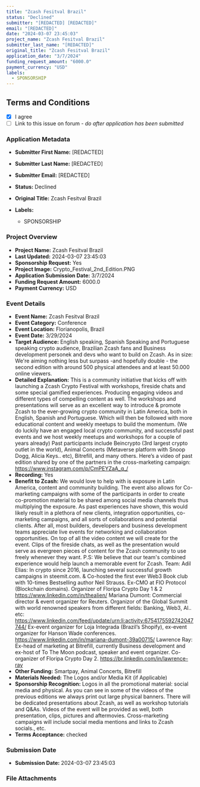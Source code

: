 ```yaml
---
title: "Zcash Fesitval Brazil"
status: "Declined"
submitter: "[REDACTED] [REDACTED]"
email: "[REDACTED]"
date: "2024-03-07 23:45:03"
project_name: "Zcash Fesitval Brazil"
submitter_last_name: "[REDACTED]"
original_title: "Zcash Fesitval Brazil"
application_date: "3/7/2024"
funding_request_amount: "6000.0"
payment_currency: "USD"
labels:
  - SPONSORSHIP
---
```


## Terms and Conditions

- [X] I agree
- [ ] Link to this issue on forum - _do after application has been submitted_

### Application Metadata

- **Submitter First Name:**
  [REDACTED]
- **Submitter Last Name:**
  [REDACTED]
- **Submitter Email:**
  [REDACTED]
- **Status:**
  Declined
- **Original Title:**
  Zcash Fesitval Brazil

- **Labels:**
  - SPONSORSHIP

### Project Overview

- **Project Name:**
  Zcash Fesitval Brazil
- **Last Updated:**
  2024-03-07 23:45:03
- **Sponsorship Request:**
  Yes
- **Project Image:**
  Crypto_Festival_2nd_Edition.PNG
- **Application Submission Date:**
  3/7/2024
- **Funding Request Amount:**
  6000.0
- **Payment Currency:**
  USD

### Event Details

- **Event Name:**
  Zcash Fesitval Brazil
- **Event Category:**
  Conference
- **Event Location:**
  Florianopolis, Brazil
- **Event Date:**
  3/29/2024
- **Target Audience:**
  English speaking, Spanish Speaking and Portuguese speaking crypto audience, Brazilian Zcash fans and Business development personek and devs who want to build on Zcash. As in size: We're aiming nothing less but surpass -and hopefully double - the second edition with around 500 physical attendees and at least 50.000 online viewers.
- **Detailed Explanation:**
  This is a community initiative that kicks off with launching a Zcash Crypto Festival with workshops, fireside chats and some special gamified experiences. Producing engaging videos and different types of compelling content as well. The workshops and presentations will serve as an excellent way to introduce & promote Zcash to the ever-growing crypto community in Latin America, both in English, Spanish and Portuguese. Which will then be followed with more educational content and weekly meetups to build the momentum. (We do luckily have an engaged local crypto community, and successful past events and we host weekly meetups and workshops for a couple of years already) Past participants include Beincrypto (3rd largest crypto outlet in the world), Animal Concerts (Metaverse platform with Snoop Dogg, Alicia Keys.. etc), Bitrefill, and many others. Here’s a video of past edition shared by one of the partners in the cross-marketing campaign: https://www.instagram.com/p/CmPEYZaA_q_/
- **Recording:**
  Yes
- **Benefit to Zcash:**
  We would love to help with is exposure in Latin America, content and community building. The event also allows for Co-marketing campaigns with some of the participants in order to create co-promotion material to be shared among social media channels thus multiplying the exposure.
   As past experiences have shown, this would likely result in a plethora of new clients, integration opportunities, co-marketing campaigns, and all sorts of collaborations and potential clients.
   After all, most builders, developers and business development teams appreciate live events for networking and collaboration opportunities. On top of all the video content we will create for the event. Clips of the fireside chats, as well as the presentation would serve as evergreen pieces of content for the Zcash community to use freely whenever they want. P.S: We believe that our team's combined experience would help launch a memorable event for Zcash. 
   Team:
   Adil Elias: In crypto since 2016, launching several successful growth campaigns in steemit.com. & Co-hosted the first ever Web3 Book club with 10-times Bestselling author Neil Strauss. Ex-CMO at FIO Protocol (Blockchain domains). Organizer of Floripa Crypto Day 1 & 2 https://www.linkedin.com/in/thealien/ 
   Mariana Dumont: Commercial director & event organizer for Reuters. Organizor of the Global Summit with world renowned speakers from different fields: Banking, Web3, AI.. etc: https://www.linkedin.com/feed/update/urn:li:activity:6754175592742047744/ Ex-event organizer for Loja Integrada (Brazil’s Shopify), ex-event organizer for Hanson Wade conferences. https://www.linkedin.com/in/mariana-dumont-39a00715/ 
   Lawrence Ray: Ex-head of marketing at Bitrefill, currently Business development and ex-host of To The Moon podcast, speaker and event organizer. Co-organizer of Floripa Crypto Day 2. https://br.linkedin.com/in/lawrence-ray
- **Other Funding:**
  Smartpay, Animal Concerts, Bitrefill
- **Materials Needed:**
  The Logos and/or Media Kit (if Applicable)
- **Sponsorship Recognition:**
  Logos in all the promotional material: social media and physical. As you can see in some of the videos of the previous editions we always print out large physical banners. There will be dedicated presentations about Zcash, as well as workshop tutorials and Q&As. Videos of the event will be provided as well, both presentation, clips, pictures and aftermovies. Cross-marketing campaigns will include social media mentions and links to Zcash socials., etc.
- **Terms Acceptance:**
  checked

### Submission Date

- **Submission Date:**
  2024-03-07 23:45:03

### File Attachments


